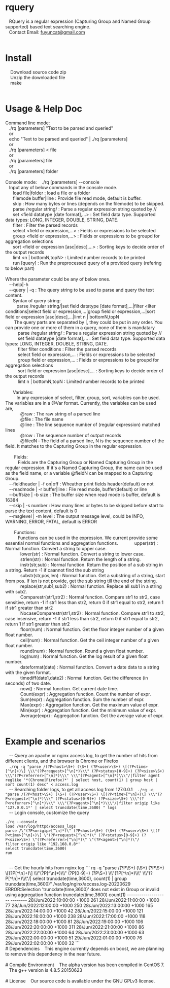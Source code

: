 # rquery
&nbsp;&nbsp;&nbsp;RQuery is a regular expression (Capturing Group and Named Group supported) based text searching engine.<br />
&nbsp;&nbsp;&nbsp;Contact Email: fuyuncat@gmail.com<br />
<br />
# Install
&nbsp;&nbsp;&nbsp; Download source code zip<br />
&nbsp;&nbsp;&nbsp; Unzip the downloaded file<br />
&nbsp;&nbsp;&nbsp; make<br />
<br />
# Usage & Help Doc
Command line mode:<br />
&nbsp;&nbsp;&nbsp;./rq [parameters] "Text to be parsed and queried"<br />
&nbsp;&nbsp;&nbsp;or<br />
&nbsp;&nbsp;&nbsp;echo "Text to be parsed and queried" | ./rq [parameters]<br />
&nbsp;&nbsp;&nbsp;or<br />
&nbsp;&nbsp;&nbsp;./rq [parameters] < file<br />
&nbsp;&nbsp;&nbsp;or<br />
&nbsp;&nbsp;&nbsp;./rq [parameters] file<br />
&nbsp;&nbsp;&nbsp;or<br />
&nbsp;&nbsp;&nbsp;./rq [parameters] folder<br />
<br />
Console mode:
&nbsp;&nbsp;&nbsp;./rq [parameters] --console<br />
&nbsp;&nbsp;&nbsp;Input any of below commands in the console mode.<br />
&nbsp;&nbsp;&nbsp;&nbsp;&nbsp;&nbsp;load file|folder : load a file or a folder<br />
&nbsp;&nbsp;&nbsp;&nbsp;&nbsp;&nbsp;filemode buffer|line : Provide file read mode, default is buffer.<br />
&nbsp;&nbsp;&nbsp;&nbsp;&nbsp;&nbsp;skip <N> : How many bytes or lines (depends on the filemode) to be skipped.<br />
&nbsp;&nbsp;&nbsp;&nbsp;&nbsp;&nbsp;parse /regular string/ : Parse a regular expression string quoted by //<br />
&nbsp;&nbsp;&nbsp;&nbsp;&nbsp;&nbsp;set <field datatype [date format],...> : Set field data type. Supported data types: LONG, INTEGER, DOUBLE, STRING, DATE.<br />
&nbsp;&nbsp;&nbsp;&nbsp;&nbsp;&nbsp;filter <filter conditions> : Filter the parsed records<br />
&nbsp;&nbsp;&nbsp;&nbsp;&nbsp;&nbsp;select <field or expression,...> : Fields or expressions to be selected<br />
&nbsp;&nbsp;&nbsp;&nbsp;&nbsp;&nbsp;group <field or expression,...> : Fields or expressions to be groupd for aggregation selections<br />
&nbsp;&nbsp;&nbsp;&nbsp;&nbsp;&nbsp;sort <field or expression [asc|desc],...> : Sorting keys to decide order of the output records<br />
&nbsp;&nbsp;&nbsp;&nbsp;&nbsp;&nbsp;limt <n | bottomN,topN> : Limited number records to be printed<br />
&nbsp;&nbsp;&nbsp;&nbsp;&nbsp;&nbsp;run [query] : Run the preprocessed query of a provided query (refering to below part)<br />
<br />
Where the parameter could be any of below ones.<br />
&nbsp;&nbsp;&nbsp;--help|-h<br />
&nbsp;&nbsp;&nbsp;--query | -q <qeury string> : The query string to be used to parse and query the text content.<br />
&nbsp;&nbsp;&nbsp;&nbsp;&nbsp;&nbsp;Syntax of query string:<br />
&nbsp;&nbsp;&nbsp;&nbsp;&nbsp;&nbsp;&nbsp;&nbsp;&nbsp;parse /regular string/|set field datatype [date format],...|filter <ilter conditions|select field or expression,...|group field or expression,...|sort field or expression [asc|desc],...|limt n | bottomN,topN<br />
&nbsp;&nbsp;&nbsp;&nbsp;&nbsp;&nbsp;  The query parts are separated by |, they could be put in any order. You can provide one or more of them in a query, none of them is mandatary<br />
&nbsp;&nbsp;&nbsp;&nbsp;&nbsp;&nbsp;&nbsp;&nbsp;&nbsp;  parse /regular string/ : Parse a regular expression string quoted by //<br />
&nbsp;&nbsp;&nbsp;&nbsp;&nbsp;&nbsp;&nbsp;&nbsp;&nbsp;  set field datatype [date format],... : Set field data type. Supported data types: LONG, INTEGER, DOUBLE, STRING, DATE.<br />
&nbsp;&nbsp;&nbsp;&nbsp;&nbsp;&nbsp;&nbsp;&nbsp;&nbsp;  filter filter conditions : Filter the parsed records<br />
&nbsp;&nbsp;&nbsp;&nbsp;&nbsp;&nbsp;&nbsp;&nbsp;&nbsp;  select field or expression,... : Fields or expressions to be selected<br />
&nbsp;&nbsp;&nbsp;&nbsp;&nbsp;&nbsp;&nbsp;&nbsp;&nbsp;  group field or expression,... : Fields or expressions to be groupd for aggregation selections<br />
&nbsp;&nbsp;&nbsp;&nbsp;&nbsp;&nbsp;&nbsp;&nbsp;&nbsp;  sort field or expression [asc|desc],... : Sorting keys to decide order of the output records<br />
&nbsp;&nbsp;&nbsp;&nbsp;&nbsp;&nbsp;&nbsp;&nbsp;&nbsp;  limt n | bottomN,topN : Limited number records to be printed<br />
<br />
&nbsp;&nbsp;&nbsp;&nbsp;&nbsp;&nbsp;Variables:<br />
&nbsp;&nbsp;&nbsp;&nbsp;&nbsp;&nbsp;&nbsp;&nbsp;&nbsp;In any expression of select, filter, group, sort, variables can be used. The variables are in a @Var format. Currently, the variables can be used are,<br />
&nbsp;&nbsp;&nbsp;&nbsp;&nbsp;&nbsp;&nbsp;&nbsp;&nbsp;&nbsp;&nbsp;&nbsp;@raw : The raw string of a parsed line<br />
&nbsp;&nbsp;&nbsp;&nbsp;&nbsp;&nbsp;&nbsp;&nbsp;&nbsp;&nbsp;&nbsp;&nbsp;@file : The file name<br />
&nbsp;&nbsp;&nbsp;&nbsp;&nbsp;&nbsp;&nbsp;&nbsp;&nbsp;&nbsp;&nbsp;&nbsp;@line : The line sequence number of (regular expression) matched lines<br />
&nbsp;&nbsp;&nbsp;&nbsp;&nbsp;&nbsp;&nbsp;&nbsp;&nbsp;&nbsp;&nbsp;&nbsp;@row : The sequence number of output records<br />
&nbsp;&nbsp;&nbsp;&nbsp;&nbsp;&nbsp;&nbsp;&nbsp;&nbsp;&nbsp;&nbsp;&nbsp;@filedN : The field of a parsed line, N is the sequence number of the field. It matches to the Capturing Group in the regular expression.<br />
<br />
&nbsp;&nbsp;&nbsp;&nbsp;&nbsp;&nbsp; Fields:<br />
&nbsp;&nbsp;&nbsp;&nbsp;&nbsp;&nbsp;&nbsp;&nbsp;&nbsp; Fields are the Capturing Group or Named Capturing Group in the regular expression. If it's a Named Capturing Group, the name can be used as the field name, or a variable @fieldN can be mapped to a Capturing Group. <br />
&nbsp;&nbsp;&nbsp;--fieldheader | -f on|off : Wheather print fields header(default) or not<br />
&nbsp;&nbsp;&nbsp;--readmode | -r buffer|line : File read mode, buffer(default) or line<br />
&nbsp;&nbsp;&nbsp;--buffsize | -b size : The buffer size when read mode is buffer, default is 16384<br />
&nbsp;&nbsp;&nbsp;--skip | -s number : How many lines or bytes to be skipped before start to parse the text content, default is 0<br />
&nbsp;&nbsp;&nbsp;--msglevel | -m level : The output message level, could be INFO, WARNING, ERROR, FATAL, default is ERROR<br />
<br />
&nbsp;&nbsp;&nbsp;&nbsp;&nbsp;&nbsp; Functions:<br />
&nbsp;&nbsp;&nbsp;&nbsp;&nbsp;&nbsp;&nbsp;&nbsp;&nbsp; Functions can be used in the expression. We current provide some essential normal functions and aggregation functions.
&nbsp;&nbsp;&nbsp;&nbsp;&nbsp;&nbsp;&nbsp;&nbsp;&nbsp;&nbsp;&nbsp;&nbsp;upper(str) : Normal function. Convert a string to upper case.<br />
&nbsp;&nbsp;&nbsp;&nbsp;&nbsp;&nbsp;&nbsp;&nbsp;&nbsp;&nbsp;&nbsp;&nbsp;lower(str) : Normal function. Convert a string to lower case.<br />
&nbsp;&nbsp;&nbsp;&nbsp;&nbsp;&nbsp;&nbsp;&nbsp;&nbsp;&nbsp;&nbsp;&nbsp;strlen(str) : Normal function. Return the length of a string.<br />
&nbsp;&nbsp;&nbsp;&nbsp;&nbsp;&nbsp;&nbsp;&nbsp;&nbsp;&nbsp;&nbsp;&nbsp;instr(str,sub) : Normal function. Return the position of a sub string in a string. Return -1 if caannot find the sub string<br />
&nbsp;&nbsp;&nbsp;&nbsp;&nbsp;&nbsp;&nbsp;&nbsp;&nbsp;&nbsp;&nbsp;&nbsp;substr(str,pos,len) : Normal function. Get a substring of a string, start from pos. If len is not provide, get the sub string till the end of the string.<br />
&nbsp;&nbsp;&nbsp;&nbsp;&nbsp;&nbsp;&nbsp;&nbsp;&nbsp;&nbsp;&nbsp;&nbsp;replace(str,sub1,sub2) : Normal function. Replace all sub1 in a string with sub2.<br />
&nbsp;&nbsp;&nbsp;&nbsp;&nbsp;&nbsp;&nbsp;&nbsp;&nbsp;&nbsp;&nbsp;&nbsp;Comparestr(str1,str2) : Normal function. Compare str1 to str2, case sensitive, return -1 if str1 less than str2, return 0 if str1 equal to str2, return 1 if str1 greater than str2<br />
&nbsp;&nbsp;&nbsp;&nbsp;&nbsp;&nbsp;&nbsp;&nbsp;&nbsp;&nbsp;&nbsp;&nbsp;NocaseComparestr(str1,str2) : Normal function. Compare str1 to str2, case insensive, return -1 if str1 less than str2, return 0 if str1 equal to str2, return 1 if str1 greater than str2<br />
&nbsp;&nbsp;&nbsp;&nbsp;&nbsp;&nbsp;&nbsp;&nbsp;&nbsp;&nbsp;&nbsp;&nbsp;floor(num) : Normal function. Get the floor integer number of a given float number.<br />
&nbsp;&nbsp;&nbsp;&nbsp;&nbsp;&nbsp;&nbsp;&nbsp;&nbsp;&nbsp;&nbsp;&nbsp;ceil(num) : Normal function. Get the ceil integer number of a given float number.<br />
&nbsp;&nbsp;&nbsp;&nbsp;&nbsp;&nbsp;&nbsp;&nbsp;&nbsp;&nbsp;&nbsp;&nbsp;round(num) : Normal function. Round a given float number.<br />
&nbsp;&nbsp;&nbsp;&nbsp;&nbsp;&nbsp;&nbsp;&nbsp;&nbsp;&nbsp;&nbsp;&nbsp;log(num) : Normal function. Get the log result of a given float number.<br />
&nbsp;&nbsp;&nbsp;&nbsp;&nbsp;&nbsp;&nbsp;&nbsp;&nbsp;&nbsp;&nbsp;&nbsp;dateformat(date) : Normal function. Convert a date data to a string with the given format.<br />
&nbsp;&nbsp;&nbsp;&nbsp;&nbsp;&nbsp;&nbsp;&nbsp;&nbsp;&nbsp;&nbsp;&nbsp;timediff(date1,date2) : Normal function. Get the difference (in seconds) of two date.<br />
&nbsp;&nbsp;&nbsp;&nbsp;&nbsp;&nbsp;&nbsp;&nbsp;&nbsp;&nbsp;&nbsp;&nbsp;now() : Normal function. Get current date time.<br />
&nbsp;&nbsp;&nbsp;&nbsp;&nbsp;&nbsp;&nbsp;&nbsp;&nbsp;&nbsp;&nbsp;&nbsp;Count(expr) : Aggregation function. Count the number of expr.<br />
&nbsp;&nbsp;&nbsp;&nbsp;&nbsp;&nbsp;&nbsp;&nbsp;&nbsp;&nbsp;&nbsp;&nbsp;Sum(expr) : Aggregation function. Sum the number of expr.<br />
&nbsp;&nbsp;&nbsp;&nbsp;&nbsp;&nbsp;&nbsp;&nbsp;&nbsp;&nbsp;&nbsp;&nbsp;Max(expr) : Aggregation function. Get the maximum value of expr.<br />
&nbsp;&nbsp;&nbsp;&nbsp;&nbsp;&nbsp;&nbsp;&nbsp;&nbsp;&nbsp;&nbsp;&nbsp;Min(expr) : Aggregation function. Get the minimum value of expr.<br />
&nbsp;&nbsp;&nbsp;&nbsp;&nbsp;&nbsp;&nbsp;&nbsp;&nbsp;&nbsp;&nbsp;&nbsp;Average(expr) : Aggregation function. Get the average value of expr.<br />
<br />
# Example and scenarios
&nbsp;&nbsp;&nbsp;-- Query an apache or nginx access log, to get the number of hits from different clients, and the browser is Chrome or Firefox<br />
&nbsp;&nbsp;&nbsp;`./rq -q "parse /(?P<host>\S+) (\S+) (?P<user>\S+) \[(?P<time>[^\n]+)\] \\\"(?P<request>[^\n]*)\\\" (?P<status>[0-9]+) (?P<size>\S+) \\\"(?P<referrer>[^\n]*)\\\" \\\"(?P<agent>[^\n]*)\\\"/|filter agent reglike '*(Chrome|Firefox)*' | select host, count(1) | group host | sort count(1) desc" < access.log`
<br />
&nbsp;&nbsp;&nbsp;-- Searching folder logs, to get all access log from 127.0.0.1
&nbsp;&nbsp;&nbsp;`./rq -q "parse /(?P<host>\S+) (\S+) (?P<user>\S+) \[(?P<time>[^\n]+)\] \\\"(?P<request>[^\n]*)\\\" (?P<status>[0-9]+) (?P<size>\S+) \\\"(?P<referrer>[^\n]*)\\\" \\\"(?P<agent>[^\n]*)\\\"/|filter origip like '127.0.0.1*' | select truncdate(time,3600) " logs`
<br />
&nbsp;&nbsp;&nbsp;-- Login console, customize the query
   ```
   ./rq --console
   load /var/log/httpd/access_logs
   parse /\"(?P<origip>[^\n]*)\" (?P<host>\S+) (\S+) (?P<user>\S+) \[(?P<time>[^\n]+)\] \"(?P<request>[^\n]*)\" (?P<status>[0-9]+) (?P<size>\S+) \"(?P<referrer>[^\n]*)\" \"(?P<agent>[^\n]*)\"/
   filter origip like '192.168.0.8*'
   select truncdate(time,3600)
   run
   ```
<br />
&nbsp;&nbsp;&nbsp;-- Get the hourly hits from nginx log
   ```
  rq -q "parse /(?P<host>\S+) (\S+) (?P<user>\S+) \[(?P<time>[^\n]+)\] \\\"(?P<request>[^\n]*)\\\" (?P<status>[0-9]+) (?P<size>\S+) \\\"(?P<referrer>[^\n]*)\\\" \\\"(?P<agent>[^\n]*)\\\"/| select truncdate(time,3600), count(1) | group truncdate(time,3600)" /var/log/nginx/access.log-20220629         ERROR:Selection 'truncdate(time,3600)' does not exist in Group or invalid using aggregation function
  truncdate(time,3600)    count(1)
  --------------------    --------
  28/Jun/2022:10:00:00 +1000      261
  28/Jun/2022:11:00:00 +1000      77
  28/Jun/2022:12:00:00 +1000      250
  28/Jun/2022:13:00:00 +1000      165
  28/Jun/2022:14:00:00 +1000      42
  28/Jun/2022:15:00:00 +1000      121
  28/Jun/2022:16:00:00 +1000      238
  28/Jun/2022:17:00:00 +1000      118
  28/Jun/2022:18:00:00 +1000      81
  28/Jun/2022:19:00:00 +1000      106
  28/Jun/2022:20:00:00 +1000      311
  28/Jun/2022:21:00:00 +1000      86
  28/Jun/2022:22:00:00 +1000      64
  28/Jun/2022:23:00:00 +1000      63
  29/Jun/2022:00:00:00 +1000      51
  29/Jun/2022:01:00:00 +1000      76
  29/Jun/2022:02:00:00 +1000      32
   ```
<br />
# Dependencies
&nbsp;&nbsp;&nbsp;This engine currently depends on boost, we are planning to remove this dependency in the near future.<br />
<br />
# Compile Environment
&nbsp;&nbsp;&nbsp;The alpha version has been compiled in CentOS 7.<br />
&nbsp;&nbsp;&nbsp;The g++ version is 4.8.5 20150623<br />
<br />
# License
&nbsp;&nbsp;&nbsp;Our source code is available under the GNU GPLv3 license.<br />
<br />
